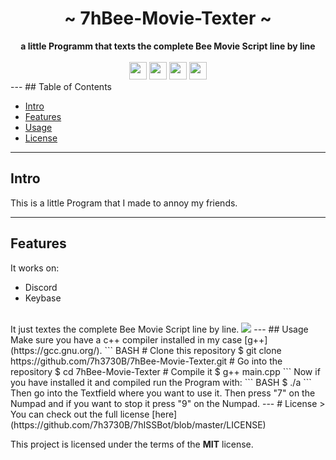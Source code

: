 <div align="center">
    <h1>~ 7hBee-Movie-Texter ~</h1>
    <strong>
        a little Programm that texts the complete Bee Movie Script line by line
    </strong><br/><br/>
    <img height="28" src="https://img.shields.io/github/license/7h3730B/7hISSBot?style=for-the-badge">
    <img height="28" src="https://img.shields.io/github/repo-size/7h3730B/7hBee-Movie-Texter?style=for-the-badge">
    <img height="28" src="https://img.shields.io/github/stars/7h3730B/7hBee-Movie-Texter?style=for-the-badge">
    <img height="28" src="https://forthebadge.com/images/badges/built-with-love.svg">

</div>
---
## Table of Contents

* [Intro](#intro) 
* [Features](#features) 
* [Usage](#usage) 
* [License](#license)
---
## Intro

This is a little Program that I made to annoy my friends.

---  
## Features

It works on:
- Discord
- Keybase  
<br/>
It just textes the complete Bee Movie Script line by line.  
<img src="https://raw.github.com/7h3730B/7hBee-Movie-Texter/master/preview.gif">  
 ---
## Usage
Make sure you have a c++ compiler installed in my case [g++](https://gcc.gnu.org/).  
``` BASH
# Clone this repository
$ git clone https://github.com/7h3730B/7hBee-Movie-Texter.git
# Go into the repository
$ cd 7hBee-Movie-Texter
# Compile it
$ g++ main.cpp
```
Now if you have installed it and compiled run the Program with:  
``` BASH
$ ./a
```
Then go into the Textfield where you want to use it.  
Then press "7" on the Numpad  
and if you want to stop it press "9" on the Numpad.  
---
# License
> You can check out the full license [here](https://github.com/7h3730B/7hISSBot/blob/master/LICENSE)  
 
This project is licensed under the terms of the **MIT** license.
